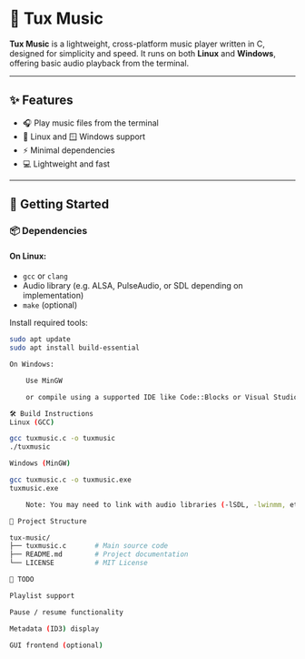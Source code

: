 # 🎵 Tux Music

**Tux Music** is a lightweight, cross-platform music player written in C, designed for simplicity and speed. It runs on both **Linux** and **Windows**, offering basic audio playback from the terminal.

---

## ✨ Features

- 🎧 Play music files from the terminal
- 🐧 Linux and 🪟 Windows support
- ⚡ Minimal dependencies
- 💻 Lightweight and fast

---

## 🚀 Getting Started

### 📦 Dependencies

#### On Linux:

- `gcc` or `clang`
- Audio library (e.g. ALSA, PulseAudio, or SDL depending on implementation)
- `make` (optional)

Install required tools:

```bash
sudo apt update
sudo apt install build-essential

On Windows:

    Use MinGW

    or compile using a supported IDE like Code::Blocks or Visual Studio with C support.

🛠️ Build Instructions
Linux (GCC)

gcc tuxmusic.c -o tuxmusic
./tuxmusic

Windows (MinGW)

gcc tuxmusic.c -o tuxmusic.exe
tuxmusic.exe

    Note: You may need to link with audio libraries (-lSDL, -lwinmm, etc.) depending on your implementation.

📁 Project Structure

tux-music/
├── tuxmusic.c       # Main source code
├── README.md        # Project documentation
└── LICENSE          # MIT License

📌 TODO

Playlist support

Pause / resume functionality

Metadata (ID3) display

GUI frontend (optional)
